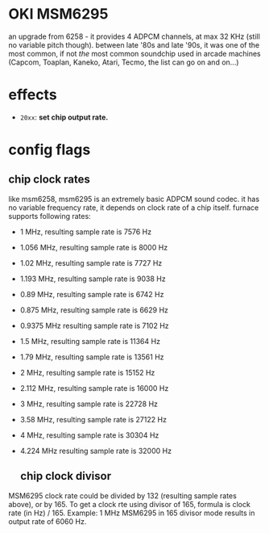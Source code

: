 # OKI MSM6295

an upgrade from 6258 - it provides 4 ADPCM channels, at max 32 KHz (still no variable pitch though). between late '80s and late '90s, it was one of the most common, if not _the_ most common soundchip used in arcade machines (Capcom, Toaplan, Kaneko, Atari, Tecmo, the list can go on and on...)

# effects

- `20xx`: **set chip output rate.**
# config flags
## chip clock rates
like msm6258, msm6295 is an extremely basic ADPCM sound codec. it has no variable frequency rate, it depends on clock rate of a chip itself. furnace supports following rates:

- 1 MHz, resulting sample rate is 7576 Hz
- 1.056 MHz, resulting sample rate is 8000 Hz
- 1.02 MHz, resulting sample rate is 7727 Hz
- 1.193 MHz, resulting sample rate is 9038 Hz
- 0.89 MHz, resulting sample rate is 6742 Hz
- 0.875 MHz, resulting sample rate is 6629 Hz
- 0.9375 MHz  resulting sample rate is 7102 Hz
- 1.5 MHz, resulting sample rate is 11364 Hz
- 1.79 MHz, resulting sample rate is 13561 Hz
- 2 MHz, resulting sample rate is 15152 Hz 
- 2.112 MHz, resulting sample rate is 16000 Hz
- 3 MHz, resulting sample rate is 22728 Hz
- 3.58 MHz, resulting sample rate is 27122 Hz
- 4 MHz, resulting sample rate is 30304 Hz
- 4.224 MHz resulting sample rate is 32000 Hz

  ## chip clock divisor

MSM6295 clock rate could be divided by 132 (resulting sample rates above), or by 165. To get a clock rte using divisor of 165, formula is clock rate (in Hz) / 165. Example: 1 MHz MSM6295 in 165 divisor mode results in output rate of 6060 Hz.
